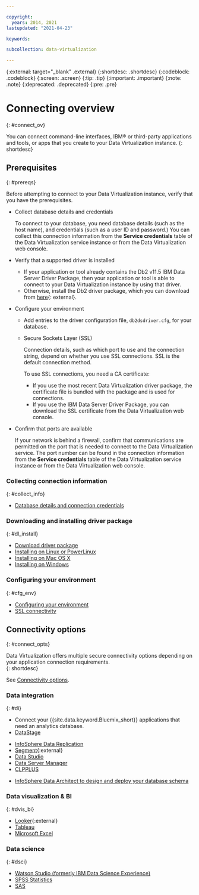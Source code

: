 ```yaml
---

copyright:
  years: 2014, 2021
lastupdated: "2021-04-23"

keywords:

subcollection: data-virtualization

---
```


<!-- Attribute definitions --> 
{:external: target="_blank" .external}
{:shortdesc: .shortdesc}
{:codeblock: .codeblock}
{:screen: .screen}
{:tip: .tip}
{:important: .important}
{:note: .note}
{:deprecated: .deprecated}
{:pre: .pre}

# Connecting overview
{: #connect_ov}

You can connect command-line interfaces, IBM® or third-party applications and tools, or apps that you create to your Data Virtualization instance. 
{: shortdesc}

## Prerequisites
{: #prereqs}

Before attempting to connect to your Data Virtualization instance, verify that you have the prerequisites. 

- Collect database details and credentials

   To connect to your database, you need database details (such as the host name), and credentials (such as a user ID and password.) You can collect this connection information from the **Service credentials** table of the Data Virtualization service instance or from the Data Virtualization web console.

- Verify that a supported driver is installed

   - If your application or tool already contains the Db2 v11.5 IBM Data Server Driver Package, then your application or tool is able to connect to your Data Virtualization instance by using that driver.
   - Otherwise, install the Db2 driver package, which you can download from [here](https://www.ibm.com/support/pages/node/387577){: external}.

- Configure your environment

  - Add entries to the driver configuration file, `db2dsdriver.cfg`, for your database.
  - Secure Sockets Layer (SSL)

    Connection details, such as which port to use and the connection string, depend on whether you use SSL connections. SSL is the default connection method.

    <!-- You can choose to connect with or without SSL. Connection details, such as which port to use and the connection string, depend on whether you use SSL connections. -->

    To use SSL connections, you need a CA certificate:
    - If you use the most recent Data Virtualization driver package, the certificate file is bundled with the package and is used for connections.
    - If you use the IBM Data Server Driver Package, you can download the SSL certificate from the Data Virtualization web console.

- Confirm that ports are available

   If your network is behind a firewall, confirm that communications are permitted on the port that is needed to connect to the Data Virtualization service. The port number can be found in the connection information from the **Service credentials** table of the Data Virtualization service instance or from the Data Virtualization web console.

<!-- Before you can connect to your Data Virtualization instance, verify that you completed downloading and installing the necessary components on the prerequisites checklist: 

- [Prerequisites checklist](prereqs.html) -->

### Collecting connection information
{: #collect_info}

- [Database details and connection credentials](/docs/Db2onCloud/connecting?topic=Db2onCloud-db_details_cxn_creds)

### Downloading and installing driver package
{: #dl_install}

- [Download driver package](/docs/Db2onCloud/connecting?topic=Db2onCloud-drvr_pkg)
- [Installing on Linux or PowerLinux](/docs/Db2onCloud/connecting?topic=Db2onCloud-drvr_pkg#drvr_install_linux)
- [Installing on Mac OS X](/docs/Db2onCloud/connecting?topic=Db2onCloud-drvr_pkg#drvr_install_mac)
- [Installing on Windows](/docs/Db2onCloud/connecting?topic=Db2onCloud-drvr_pkg#drvr_install_windows)

### Configuring your environment
{: #cfg_env}

- [Configuring your environment](/docs/Db2onCloud/connecting?topic=Db2onCloud-drvr_pkg#drvr_cfg_loc_env)
- [SSL connectivity](/docs/Db2onCloud/connecting?topic=Db2onCloud-ssl_support)

## Connectivity options
{: #connect_opts}

Data Virtualization offers multiple secure connectivity options depending on your application connection requirements.  
{: shortdesc}

See [Connectivity options](/docs/Db2onCloud/connecting?topic=Db2onCloud-connect_options).

### Data integration
{: #di}

- Connect your {{site.data.keyword.Bluemix_short}} applications that need an analytics database.
- [DataStage](/docs/Db2onCloud/connecting?topic=Db2onCloud-connect_ibm#datastage)
<!-- - [Informatica](/docs/Db2onCloud/connecting?topic=Db2onCloud-connect_3rd_party#informatica) -->
- [InfoSphere Data Replication](/docs/Db2onCloud/connecting?topic=Db2onCloud-connect_ibm#idr)
- [Segment](https://segment.com/docs/destinations/db2/){:external}
- [Data Studio](/docs/Db2onCloud/connecting?topic=Db2onCloud-connect_ibm#data_studio)
- [Data Server Manager](/docs/Db2onCloud/connecting?topic=Db2onCloud-connect_ibm#dsm)
- [CLPPLUS](/docs/Db2onCloud/connecting?topic=Db2onCloud-connect_ibm#clpplus)
<!-- - [Aginity Workbench to migrate Netezza® data models and data to Data Virtualization](/docs/Db2onCloud/connecting?topic=Db2onCloud-connect_3rd_party#aginity_wb) -->
- [InfoSphere Data Architect to design and deploy your database schema](/docs/Db2onCloud/connecting?topic=Db2onCloud-connect_ibm#ida)

### Data visualization & BI
{: #dvis_bi}

<!-- - [Cognos Analytics to run Business Intelligence reports against your data](/docs/Db2onCloud/connecting?topic=Db2onCloud-connect_ibm#cognos) -->
- [Looker](https://docs.looker.com/setup-and-management/connecting-to-db){:external}
- [Tableau](/docs/Db2onCloud/connecting?topic=Db2onCloud-connect_3rd_party#tableau)
- [Microsoft Excel](/docs/Db2onCloud/connecting?topic=Db2onCloud-connect_3rd_party#excel)
<!-- - [Esri ArcGIS for Desktop to perform geospatial analytics and map publishing with your data](/docs/Db2onCloud/connecting?topic=Db2onCloud-connect_3rd_party#esri_arcgis) -->

### Data science
{: #dsci}

- [Watson Studio (formerly IBM Data Science Experience)](/docs/Db2onCloud/connecting?topic=Db2onCloud-connect_ibm#watson_studio)
- [SPSS Statistics](/docs/Db2onCloud/connecting?topic=Db2onCloud-connect_ibm#spss_stats)
- [SAS](/docs/Db2onCloud/connecting?topic=Db2onCloud-connect_3rd_party#sas)
<!-- - [Local R development environment](/docs/Db2onCloud/connecting?topic=Db2onCloud-connect_3rd_party#r_dev_env) -->